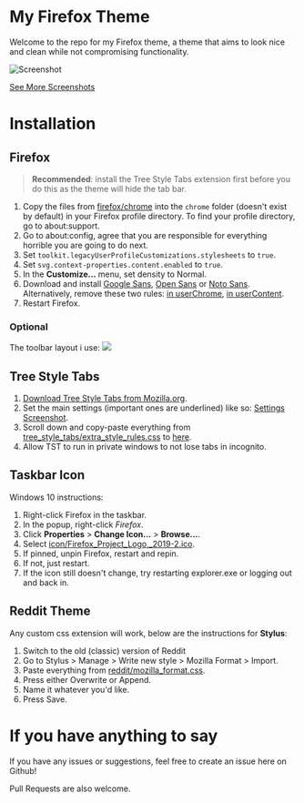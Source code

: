 # My Firefox Theme
 
Welcome to the repo for my Firefox theme, a theme that aims to look nice and clean while not compromising functionality.

![Screenshot](https://raw.githubusercontent.com/not-holar/my_firefox_theme/main/screenshots/screenshot.png)

[See More Screenshots](SCREENSHOTS.md)

# Installation

## Firefox

> **Recommended**: install the Tree Style Tabs extension first before you do this as the theme will hide the tab bar.

1. Copy the files from [firefox/chrome](firefox/chrome) into the ```chrome``` folder (doesn't exist by default) in your Firefox profile directory. To find your profile directory, go to about:support.
2. Go to about:config, agree that you are responsible for everything horrible you are going to do next.
3. Set ```toolkit.legacyUserProfileCustomizations.stylesheets``` to ```true```.
4. Set ```svg.context-properties.content.enabled``` to ```true```.
5. In the **Customize...** menu, set density to Normal.
6. Download and install [Google Sans](https://www.google.com/search?q=Google+Sans), [Open Sans](https://www.google.com/search?q=Open+Sans) or [Noto Sans](https://www.google.com/search?q=Noto+Sans). Alternatively, remove these two rules: [in userChrome](https://github.com/not-holar/my_firefox_theme/blob/7a2d0e4ec371a283d10a42515422af001ba5b18d/firefox/chrome/userChrome.css#L1-L5), [in userContent](https://github.com/not-holar/my_firefox_theme/blob/7a2d0e4ec371a283d10a42515422af001ba5b18d/firefox/chrome/userContent.css#L7-L9).
7. Restart Firefox.

### Optional

The toolbar layout i use:
![](https://raw.githubusercontent.com/not-holar/my_firefox_theme/master/firefox/toolbar_layout.png)

## Tree Style Tabs

1. [Download Tree Style Tabs from Mozilla.org](https://addons.mozilla.org/en-US/firefox/addon/tree-style-tab/).
2. Set the main settings (important ones are underlined) like so: [Settings Screenshot](https://raw.githubusercontent.com/not-holar/my_firefox_theme/master/tree_style_tabs/settings.png).
3. Scroll down and copy-paste everything from [tree_style_tabs/extra_style_rules.css](tree_style_tabs/extra_style_rules.css) to [here](https://raw.githubusercontent.com/not-holar/my_firefox_theme/master/tree_style_tabs/put_css_here.png).
4. Allow TST to run in private windows to not lose tabs in incognito.

## Taskbar Icon

Windows 10 instructions:
1. Right-click Firefox in the taskbar.
2. In the popup, right-click *Firefox*.
3. Click **Properties** > **Change Icon...** > **Browse...**.
4. Select [icon/Firefox_Project_Logo,_2019-2.ico](icon/Firefox_Project_Logo,_2019-2.ico).
5. If pinned, unpin Firefox, restart and repin.
6. If not, just restart.
7. If the icon still doesn't change, try restarting explorer.exe or logging out and back in.

## Reddit Theme

Any custom css extension will work, below are the instructions for **Stylus**:

1. Switch to the old (classic) version of Reddit
2. Go to Stylus > Manage > Write new style > Mozilla Format > Import.
3. Paste everything from [reddit/mozilla_format.css](reddit/mozilla_format.css).
4. Press either Overwrite or Append.
5. Name it whatever you'd like.
6. Press Save.

# If you have anything to say

If you have any issues or suggestions, feel free to create an issue here on Github!

Pull Requests are also welcome.
